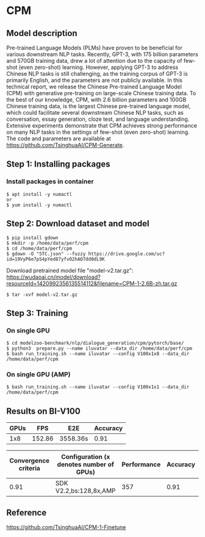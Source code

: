 # CPM

## Model description

Pre-trained Language Models (PLMs) have proven to be beneficial for various downstream NLP tasks. Recently, GPT-3, with 175 billion parameters and 570GB training data, drew a lot of attention due to the capacity of few-shot (even zero-shot) learning. However, applying GPT-3 to address Chinese NLP tasks is still challenging, as the training corpus of GPT-3 is primarily English, and the parameters are not publicly available. In this technical report, we release the Chinese Pre-trained Language Model (CPM) with generative pre-training on large-scale Chinese training data. To the best of our knowledge, CPM, with 2.6 billion parameters and 100GB Chinese training data, is the largest Chinese pre-trained language model, which could facilitate several downstream Chinese NLP tasks, such as conversation, essay generation, cloze test, and language understanding. Extensive experiments demonstrate that CPM achieves strong performance on many NLP tasks in the settings of few-shot (even zero-shot) learning. The code and parameters are available at https://github.com/TsinghuaAI/CPM-Generate.

## Step 1: Installing packages

### Install packages in container

```shell
$ apt install -y numactl
or 
$ yum install -y numactl
```

## Step 2:  Download dataset and model

```shell
$ pip install gdown
$ mkdir -p /home/data/perf/cpm
$ cd /home/data/perf/cpm
$ gdown -O "STC.json" --fuzzy https://drive.google.com/uc?id=19VyP6e7pS4pYed87yfvO2hAO7dd0dL9K
```

Download pretrained model file "model-v2.tar.gz": https://wudaoai.cn/model/download?resourceId=1420992356135514112&filename=CPM-1-2.6B-zh.tar.gz

```shell
$ tar -xvf model-v2.tar.gz
```



## Step 3: Training

### On single GPU

```shell
$ cd modelzoo-benchmark/nlp/dialogue_generation/cpm/pytorch/base/
$ python3  prepare.py --name iluvatar --data_dir /home/data/perf/cpm
$ bash run_training.sh --name iluvatar --config V100x1x8 --data_dir /home/data/perf/cpm
```

### On single GPU (AMP)

```shell
$ bash run_training.sh --name iluvatar --config V100x1x1 --data_dir /home/data/perf/cpm
```

## Results on BI-V100

| GPUs | FPS | E2E      | Accuracy |
|------| --- |----------| -------- |
| 1x8  | 152.86 | 3558.36s | 0.91     |


| Convergence criteria | Configuration (x denotes number of GPUs) | Performance | Accuracy | Power（W） | Scalability | Memory utilization（G） | Stability |
|----------------------|------------------------------------------|-------------|----------|------------|-------------|-------------------------|-----------|
| 0.91                 | SDK V2.2,bs:128,8x,AMP                   | 357         | 0.91     | 156\*8     | 0.93        | 20.6\*8                 | 1         |



## Reference
https://github.com/TsinghuaAI/CPM-1-Finetune